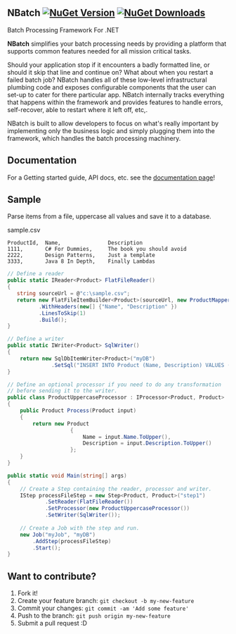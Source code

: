 ## NBatch [![NuGet Version](http://img.shields.io/nuget/v/NBatch.svg?style=flat)](https://www.nuget.org/packages/NBatch/) [![NuGet Downloads](http://img.shields.io/nuget/dt/NBatch.svg?style=flat)](https://www.nuget.org/packages/NBatch/)

	

Batch Processing Framework For .NET

__NBatch__ simplifies your batch processing needs by providing a platform that supports common features needed for all mission critical tasks.  

Should your application stop if it encounters a badly formatted line, or should it skip that line and continue on? What about when you restart a failed batch job? NBatch handles
all of these low-level infrastructural plumbing code and exposes configurable components that the user can set-up to cater for there particular app.
NBatch internally tracks everything that happens within the framework and provides features to handle errors, self-recover, able to restart where it left off, etc,.

NBatch is built to allow developers to focus on what's really important by implementing only the business logic and simply plugging them into the framework, which handles the batch processing machinery.


## Documentation

For a Getting started guide, API docs, etc. see the [documentation page](/doc/gettingStarted/readme.md)!

## Sample
Parse items from a file, uppercase all values and save it to a database.

sample.csv
```
ProductId,	Name,				Description
1111,		C# For Dummies,		The book you should avoid
2222,		Design Patterns,	Just a template
3333,		Java 8 In Depth,	Finally Lambdas
```

```C#
// Define a reader
public static IReader<Product> FlatFileReader() 
{
   string sourceUrl = @"c:\sample.csv";
   return new FlatFileItemBuilder<Product>(sourceUrl, new ProductMapper())
	      .WithHeaders(new[] {"Name", "Description" })
	      .LinesToSkip(1)
	      .Build();
}
```
```C#
// Define a writer
public static IWriter<Product> SqlWriter()
{
    return new SqlDbItemWriter<Product>("myDB")
              .SetSql("INSERT INTO Product (Name, Description) VALUES (@Name, @Description)");
}
```

```C#
// Define an optional processor if you need to do any transformation
// before sending it to the writer.
public class ProductUppercaseProcessor : IProcessor<Product, Product>
{
    public Product Process(Product input)
    {
        return new Product
			        {
			            Name = input.Name.ToUpper(),
			            Description = input.Description.ToUpper()
			        };
    }
}
```

```C#
public static void Main(string[] args)
{
	// Create a Step containing the reader, processor and writer.
	IStep processFileStep = new Step<Product, Product>("step1")
	        .SetReader(FlatFileReader())
	        .SetProcessor(new ProductUppercaseProcessor())
	        .SetWriter(SqlWriter());
        
    // Create a Job with the step and run.
    new Job("myJob", "myDB")
        .AddStep(processFileStep)
        .Start();
}
```

## Want to contribute?

1. Fork it!
2. Create your feature branch: `git checkout -b my-new-feature`
3. Commit your changes: `git commit -am 'Add some feature'`
4. Push to the branch: `git push origin my-new-feature`
5. Submit a pull request :D
